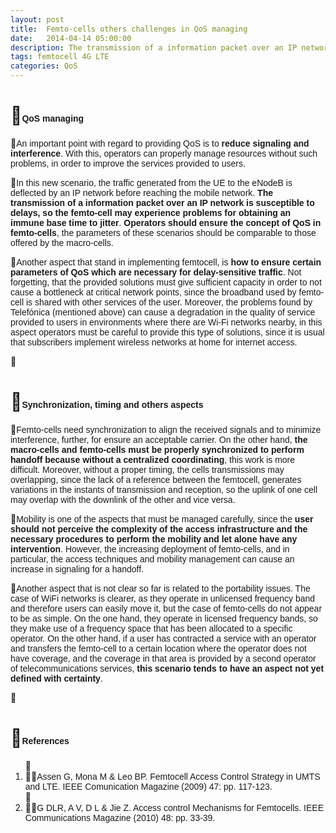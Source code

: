 ```yaml
---
layout: post
title:  Femto-cells others challenges in QoS managing
date:   2014-04-14 05:00:00
description: The transmission of a information packet over an IP network is susceptible to delays, so the femto-cell may experience problems for obtaining an immune base time to jitter. Operators should ensure the concept of QoS in Femto-cells, the parameters of these scenarios should be comparable to those offered by the macro-cells.
tags: femtocell 4G LTE
categories: QoS
---
```

<h1>
<span style="font-size:14px;"><span style="font-family:arial,helvetica,sans-serif;">QoS managing</span></span></h1>
<p>
<span style="font-family: arial, helvetica, sans-serif; font-size: 14px;">An important point with regard to providing QoS is to <strong>reduce signaling and interference</strong>. With this, operators can properly manage resources without such problems, in order to improve the services provided to users.</span></p>
<p>
<span style="font-size:14px;"><span style="font-family:arial,helvetica,sans-serif;">In this new scenario, the traffic generated from the UE to the eNodeB is deflected by an IP network before reaching the mobile network. <strong>The transmission of a information packet over an IP network is susceptible to delays, so the femto-cell may experience problems for obtaining an immune base time to jitter</strong>. <strong>Operators should ensure the concept of QoS in femto-cells</strong>, the parameters of these scenarios should be comparable to those offered by the macro-cells.</span></span></p>

<p>
<span style="font-size:14px;"><span style="font-family:arial,helvetica,sans-serif;">Another aspect that stand in implementing femtocell, is <strong>how to ensure certain parameters of QoS which are necessary for delay-sensitive traffic</strong>. Not forgetting, that the provided solutions must give sufficient capacity in order to not cause a bottleneck at critical network points, since the broadband used by femto-cell is shared with other services of the user. Moreover, the problems found by Telefónica (mentioned above) can cause a degradation in the quality of service provided to users in environments where there are Wi-Fi networks nearby, in this aspect operators must be careful to provide this type of solutions, since it is usual that subscribers implement wireless networks at home for internet access.</span></span></p>
<p>
&nbsp;</p>
<h1>
<span style="font-size:14px;"><span style="font-family:arial,helvetica,sans-serif;">Synchronization, timing and others aspects</span></span></h1>
<p>
<span style="font-family: arial, helvetica, sans-serif; font-size: 14px;">Femto-cells need synchronization to align the received signals and to minimize interference, further, for ensure an acceptable carrier. On the other hand, <strong>the macro-cells and femto-cells must be properly synchronized to perform handoff because without a centralized coordinating</strong>, this work is more difficult. Moreover, without a proper timing, the cells transmissions may overlapping, since the lack of a reference between the femtocell, generates variations in the instants of transmission and reception, so the uplink of one cell may overlap with the downlink of the other and vice versa.</span></p>
<p>
<span style="font-size:14px;"><span style="font-family:arial,helvetica,sans-serif;">Mobility is one of the aspects that must be managed carefully, since the <strong>user should not perceive the complexity of the access infrastructure and the necessary procedures to perform the mobility and let alone have any intervention</strong>. However, the increasing deployment of femto-cells, and in particular, the access techniques and mobility management can cause an increase in signaling for a handoff.</span></span></p>
<p>
<span style="font-size:14px;"><span style="font-family:arial,helvetica,sans-serif;">Another aspect that is not clear so far is related to the portability issues. The case of WiFi networks is clearer, as they operate in unlicensed frequency band and therefore users can easily move it, but the case of femto-cells do not appear to be as simple. On the one hand, they operate in licensed frequency bands, so they make use of a frequency space that has been allocated to a specific operator. On the other hand, if a user has contracted a service with an operator and transfers the femto-cell to a certain location where the operator does not have coverage, and the coverage in that area is provided by a second operator of telecommunications services, <strong>this scenario tends to have an aspect not yet defined with certainty</strong>.</span></span></p>
<p>
&nbsp;</p>
<h1>
<span style="font-size:14px;"><span style="font-family:arial,helvetica,sans-serif;">References</span></span></h1>
<ol>
<li>
<span style="font-size:14px;"><span style="font-family:arial,helvetica,sans-serif;">Assen G, Mona M &amp; Leo BP. Femtocell Access Control Strategy in UMTS and LTE. IEEE Comunication Magazine (2009) 47: pp. 117-123.</span></span></li>
<li>
<span style="font-size:14px;"><span style="font-family:arial,helvetica,sans-serif;">G DLR, A V, D L &amp; Jie Z. Access control Mechanisms for Femtocells. IEEE Communications Magazine (2010) 48: pp. 33-39.</span></span></li>
</ol>